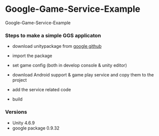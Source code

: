 # Google-Game-Service-Example
Google-Game-Service-Example

### Steps to make a simple GGS applicaton
* download unitypackage from [google github](https://github.com/playgameservices/play-games-plugin-for-unity)

* import the package

* set game config (both in develop console & unity editor)

* download Android support & game play service and copy them to the project

* add the service related code

* build

### Versions

* Unity 4.6.9
* google package 0.9.32